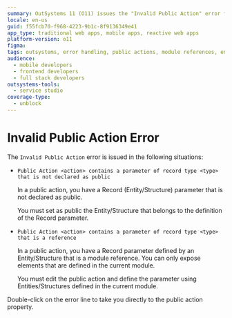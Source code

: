 ```yaml
---
summary: OutSystems 11 (O11) issues the "Invalid Public Action" error for non-public or referenced record parameters in public actions.
locale: en-us
guid: f55fcb70-f968-4223-9b1c-8f9136349e41
app_type: traditional web apps, mobile apps, reactive web apps
platform-version: o11
figma:
tags: outsystems, error handling, public actions, module references, entity/structure accessibility
audience:
  - mobile developers
  - frontend developers
  - full stack developers
outsystems-tools:
  - service studio
coverage-type:
  - unblock
---
```


# Invalid Public Action Error

The `Invalid Public Action` error is issued in the following situations:

* `Public Action <action> contains a parameter of record type <type> that is not declared as public`
  
    In a public action, you have a Record (Entity/Structure) parameter that is not declared as public.

    You must set as public the Entity/Structure that belongs to the definition of the Record parameter.

* `Public Action <action> contains a parameter of record type <type> that is a reference`
  
    In a public action, you have a Record parameter defined by an Entity/Structure that is a module reference. You can only expose elements that are defined in the current module.

    You must edit the public action and define the parameter using Entities/Structures defined in the current module.

Double-click on the error line to take you directly to the public action property.
